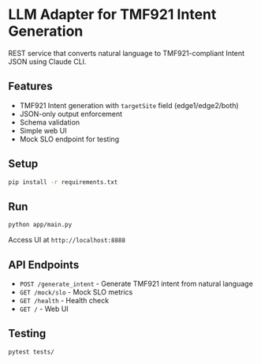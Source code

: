 # LLM Adapter for TMF921 Intent Generation

REST service that converts natural language to TMF921-compliant Intent JSON using Claude CLI.

## Features

- TMF921 Intent generation with `targetSite` field (edge1/edge2/both)
- JSON-only output enforcement
- Schema validation
- Simple web UI
- Mock SLO endpoint for testing

## Setup

```bash
pip install -r requirements.txt
```

## Run

```bash
python app/main.py
```

Access UI at `http://localhost:8888`

## API Endpoints

- `POST /generate_intent` - Generate TMF921 intent from natural language
- `GET /mock/slo` - Mock SLO metrics
- `GET /health` - Health check
- `GET /` - Web UI

## Testing

```bash
pytest tests/
```